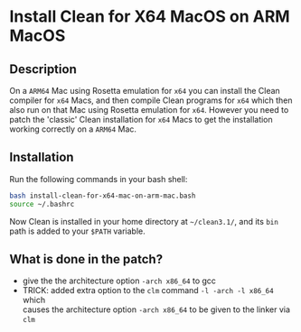 
# Install Clean for X64 MacOS on ARM MacOS

## Description 

On  a `ARM64` Mac using Rosetta emulation for `x64` you can install the Clean compiler for `x64` Macs,
and then compile Clean programs for `x64` which then also run on that Mac using Rosetta emulation for `x64`.
However you need to patch the 'classic' Clean installation for `x64` Macs to get the installation working
correctly on a `ARM64` Mac.

## Installation

Run the following commands in your bash shell:

```bash
bash install-clean-for-x64-mac-on-arm-mac.bash
source ~/.bashrc
```

Now Clean is installed in your home directory at  `~/clean3.1/`, 
and its `bin` path is added to your `$PATH` variable.

## What is done in the patch?

* give the the architecture option `-arch x86_64`  to gcc 
* TRICK: added extra option to the  `clm` command `-l -arch -l x86_64` which \
  causes the architecture option `-arch x86_64` to be given to the linker via `clm`



